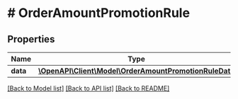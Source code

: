 # # OrderAmountPromotionRule

## Properties

Name | Type | Description | Notes
------------ | ------------- | ------------- | -------------
**data** | [**\OpenAPI\Client\Model\OrderAmountPromotionRuleData**](OrderAmountPromotionRuleData.md) |  |

[[Back to Model list]](../../README.md#models) [[Back to API list]](../../README.md#endpoints) [[Back to README]](../../README.md)
